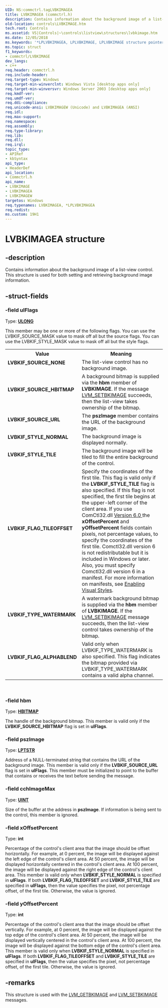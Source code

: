 ```yaml
---
UID: NS:commctrl.tagLVBKIMAGEA
title: LVBKIMAGEA (commctrl.h)
description: Contains information about the background image of a list-view control. This structure is used for both setting and retrieving background image information.
old-location: controls\LVBKIMAGE.htm
tech.root: Controls
ms.assetid: VS|Controls|~\controls\listview\structures\lvbkimage.htm
ms.date: 12/05/2018
ms.keywords: '*LPLVBKIMAGEA, LPLVBKIMAGE, LPLVBKIMAGE structure pointer [Windows Controls], LVBKIF_FLAG_ALPHABLEND, LVBKIF_FLAG_TILEOFFSET, LVBKIF_SOURCE_HBITMAP, LVBKIF_SOURCE_NONE, LVBKIF_SOURCE_URL, LVBKIF_STYLE_NORMAL, LVBKIF_STYLE_TILE, LVBKIF_TYPE_WATERMARK, LVBKIMAGE, LVBKIMAGE structure [Windows Controls], LVBKIMAGEA, LVBKIMAGEW, _win32_LVBKIMAGE, _win32_LVBKIMAGE_cpp, commctrl/LPLVBKIMAGE, commctrl/LVBKIMAGE, commctrl/LVBKIMAGEA, commctrl/LVBKIMAGEW, controls.LVBKIMAGE, controls._win32_LVBKIMAGE'
ms.topic: struct
f1_keywords:
- commctrl/LVBKIMAGE
dev_langs:
- c++
req.header: commctrl.h
req.include-header: 
req.target-type: Windows
req.target-min-winverclnt: Windows Vista [desktop apps only]
req.target-min-winversvr: Windows Server 2003 [desktop apps only]
req.kmdf-ver: 
req.umdf-ver: 
req.ddi-compliance: 
req.unicode-ansi: LVBKIMAGEW (Unicode) and LVBKIMAGEA (ANSI)
req.idl: 
req.max-support: 
req.namespace: 
req.assembly: 
req.type-library: 
req.lib: 
req.dll: 
req.irql: 
topic_type:
- APIRef
- kbSyntax
api_type:
- HeaderDef
api_location:
- Commctrl.h
api_name:
- LVBKIMAGE
- LVBKIMAGEA
- LVBKIMAGEW
targetos: Windows
req.typenames: LVBKIMAGEA, *LPLVBKIMAGEA
req.redist: 
ms.custom: 19H1
---
```


# LVBKIMAGEA structure


## -description


Contains information about the background image of a list-view control. This structure is used for both setting and retrieving background image information. 


## -struct-fields




### -field ulFlags

Type: <b><a href="https://docs.microsoft.com/windows/desktop/WinProg/windows-data-types">ULONG</a></b>

This member may be one or more of the following flags. You can use the LVBKIF_SOURCE_MASK value to mask off all but the source flags. You can use the LVBKIF_STYLE_MASK value to mask off all but the style flags. 

<table>
<tr>
<th>Value</th>
<th>Meaning</th>
</tr>
<tr>
<td width="40%"><a id="LVBKIF_SOURCE_NONE"></a><a id="lvbkif_source_none"></a><dl>
<dt><b>LVBKIF_SOURCE_NONE</b></dt>
</dl>
</td>
<td width="60%">
The list-view control has no background image. 

</td>
</tr>
<tr>
<td width="40%"><a id="LVBKIF_SOURCE_HBITMAP"></a><a id="lvbkif_source_hbitmap"></a><dl>
<dt><b>LVBKIF_SOURCE_HBITMAP</b></dt>
</dl>
</td>
<td width="60%">
A background bitmap is supplied via the <b>hbm</b> member of <b>LVBKIMAGE</b>.  If the message <a href="https://docs.microsoft.com/windows/desktop/Controls/lvm-setbkimage">LVM_SETBKIMAGE</a> succeeds, then the list-view takes ownership of the bitmap.

</td>
</tr>
<tr>
<td width="40%"><a id="LVBKIF_SOURCE_URL"></a><a id="lvbkif_source_url"></a><dl>
<dt><b>LVBKIF_SOURCE_URL</b></dt>
</dl>
</td>
<td width="60%">
The <b>pszImage</b> member contains the URL of the background image. 

</td>
</tr>
<tr>
<td width="40%"><a id="LVBKIF_STYLE_NORMAL"></a><a id="lvbkif_style_normal"></a><dl>
<dt><b>LVBKIF_STYLE_NORMAL</b></dt>
</dl>
</td>
<td width="60%">
The background image is displayed normally. 

</td>
</tr>
<tr>
<td width="40%"><a id="LVBKIF_STYLE_TILE"></a><a id="lvbkif_style_tile"></a><dl>
<dt><b>LVBKIF_STYLE_TILE</b></dt>
</dl>
</td>
<td width="60%">
The background image will be tiled to fill the entire background of the control.

</td>
</tr>
<tr>
<td width="40%"><a id="LVBKIF_FLAG_TILEOFFSET"></a><a id="lvbkif_flag_tileoffset"></a><dl>
<dt><b>LVBKIF_FLAG_TILEOFFSET</b></dt>
</dl>
</td>
<td width="60%">
Specify the coordinates of the first tile. This flag is valid only if the <b>LVBKIF_STYLE_TILE</b> flag is also specified. If this flag is not specified, the first tile begins at the upper-left corner of the client area. If you use ComCtl32.dll <a href="https://docs.microsoft.com/windows/desktop/Controls/common-control-versions"> Version 6.0 </a> the <b>xOffsetPercent</b> and <b>yOffsetPercent</b> fields contain pixels, not percentage values, to specify the coordinates of the first tile. Comctl32.dll version 6 is not redistributable but it is included in Windows or later. Also, you must specify Comctl32.dll version 6 in a manifest. For more information on manifests, see <a href="https://docs.microsoft.com/windows/desktop/Controls/cookbook-overview">Enabling Visual Styles</a>.

</td>
</tr>
<tr>
<td width="40%"><a id="LVBKIF_TYPE_WATERMARK"></a><a id="lvbkif_type_watermark"></a><dl>
<dt><b>LVBKIF_TYPE_WATERMARK</b></dt>
</dl>
</td>
<td width="60%">
A watermark background bitmap is supplied via the <b>hbm</b> member of <b>LVBKIMAGE</b>. If the <a href="https://docs.microsoft.com/windows/desktop/Controls/lvm-setbkimage">LVM_SETBKIMAGE</a> message succeeds, then the list-view control takes ownership of the bitmap.

</td>
</tr>
<tr>
<td width="40%"><a id="LVBKIF_FLAG_ALPHABLEND"></a><a id="lvbkif_flag_alphablend"></a><dl>
<dt><b>LVBKIF_FLAG_ALPHABLEND</b></dt>
</dl>
</td>
<td width="60%">
Valid only when LVBKIF_TYPE_WATERMARK is also specified.  This flag indicates the bitmap provided via LVBKIF_TYPE_WATERMARK contains a valid alpha channel.

</td>
</tr>
</table>
 


### -field hbm

Type: <b><a href="https://docs.microsoft.com/windows/desktop/WinProg/windows-data-types">HBITMAP</a></b>

The handle of the background bitmap. This member is valid only if the 
					<b>LVBKIF_SOURCE_HBITMAP</b> flag is set in 
					<b>ulFlags</b>. 


### -field pszImage

Type: <b><a href="https://docs.microsoft.com/windows/desktop/WinProg/windows-data-types">LPTSTR</a></b>

Address of a NULL-terminated string that contains the URL of the background image. This member is valid only if the 
					<b>LVBKIF_SOURCE_URL</b> flag is set in 
					<b>ulFlags</b>. This member must be initialized to point to the buffer that contains or receives the text before sending the message. 


### -field cchImageMax

Type: <b><a href="https://docs.microsoft.com/windows/desktop/WinProg/windows-data-types">UINT</a></b>

Size of the buffer at the address in 
					<b>pszImage</b>. If information is being sent to the control, this member is ignored. 


### -field xOffsetPercent

Type: <b>int</b>

Percentage of the control's client area that the image should be offset horizontally. For example, at 0 percent, the image will be displayed against the left edge of the control's client area. At 50 percent, the image will be displayed horizontally centered in the control's client area. At 100 percent, the image will be displayed against the right edge of the control's client area. This member is valid only when 
					<b>LVBKIF_STYLE_NORMAL</b> is specified in 
					<b>ulFlags</b>. If both <b>LVBKIF_FLAG_TILEOFFSET</b> and <b>LVBKIF_STYLE_TILE</b> are specified in <b>ulFlags</b>, then the value specifies the pixel, not percentage offset, of the first tile. Otherwise, the value is ignored.  


### -field yOffsetPercent

Type: <b>int</b>

Percentage of the control's client area that the image should be offset vertically. For example, at 0 percent, the image will be displayed against the top edge of the control's client area. At 50 percent, the image will be displayed vertically centered in the control's client area. At 100 percent, the image will be displayed against the bottom edge of the control's client area. This member is valid only when 
					<b>LVBKIF_STYLE_NORMAL</b> is specified in 
					<b>ulFlags</b>. If both <b>LVBKIF_FLAG_TILEOFFSET</b> and <b>LVBKIF_STYLE_TILE</b> are specified in <b>ulFlags</b>, then the value specifies the pixel, not percentage offset, of the first tile. Otherwise, the value is ignored.  


## -remarks



This structure is used with the <a href="https://docs.microsoft.com/windows/desktop/Controls/lvm-getbkimage">LVM_GETBKIMAGE</a> and <a href="https://docs.microsoft.com/windows/desktop/Controls/lvm-setbkimage">LVM_SETBKIMAGE</a> messages. 



